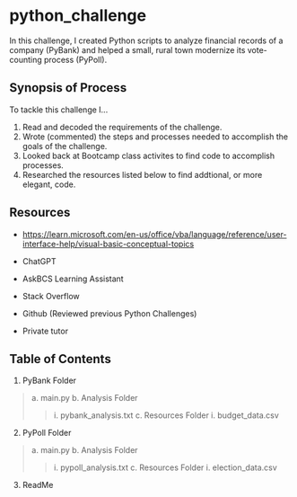 # python_challenge

In this challenge, I created Python scripts to analyze financial records of a company (PyBank) and helped a small, rural town modernize its vote-counting process (PyPoll).


## Synopsis of Process

To tackle this challenge I...

1. Read and decoded the requirements of the challenge.
2. Wrote (commented) the steps and processes needed to accomplish the goals of the challenge.
3. Looked back at Bootcamp class activites to find code to accomplish processes.
4. Researched the resources listed below to find addtional, or more elegant, code.
   



## Resources


+ https://learn.microsoft.com/en-us/office/vba/language/reference/user-interface-help/visual-basic-conceptual-topics   

+ ChatGPT
   
+ AskBCS Learning Assistant
   
+ Stack Overflow
   
+ Github (Reviewed previous Python Challenges)

+ Private tutor




## Table of Contents

1. PyBank Folder
>a. main.py 
>b. Analysis Folder
>>i. pybank_analysis.txt
>c. Resources Folder
>>i. budget_data.csv
2. PyPoll Folder
>a. main.py
>b. Analysis Folder
>>i. pypoll_analysis.txt
>c. Resources Folder
>>i. election_data.csv
3. ReadMe
